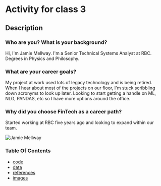 # Activity for class 3

## Description ##

### Who are you? What is your background? ###

Hi, I'm Jamie Mellway.  I'm a Senior Technical Systems Analyst at RBC.  Degrees in Physics and Philosophy.  

### What are your career goals? ###

My project at work used lots of legacy technology and is being retired.  When I hear about most of the projects on our floor, I'm stuck scribbling down acronyms to look up later.  Looking to start getting a handle on ML, NLG, PANDAS, etc so I have more options around the office.

### Why did you choose FinTech as a career path? ###

Started working at RBC five years ago and looking to expand within our team.

![Jamie Mellway](https://avatars.githubusercontent.com/u/4381201?v=4)

### Table Of Contents ### 

- [code](code)
- [data](data)
- [references](references)
- [images](images)